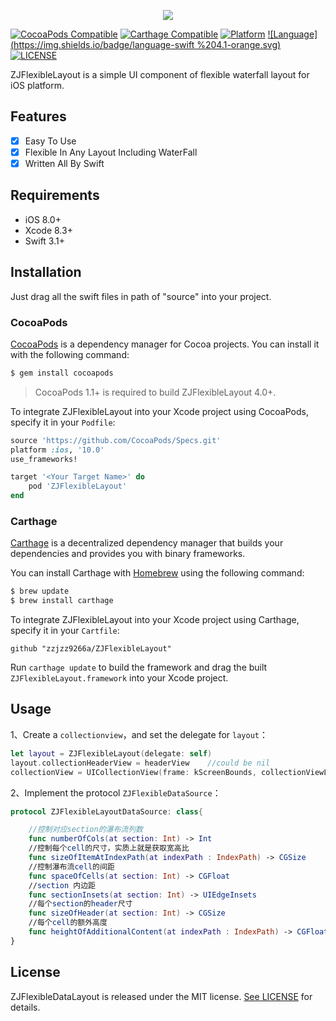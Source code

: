 <p align="center">
    <a href="https://github.com/zzjzz9266a/ZJFlexibleLayout"><img src="https://github.com/zzjzz9266a/ZJFlexibleLayout/blob/master/ZJFlexibleLayout.png"></a>
</p>

[![CocoaPods Compatible](https://img.shields.io/cocoapods/v/ZJFlexibleLayout.svg)](https://github.com/CocoaPods/CocoaPods)
[![Carthage Compatible](https://img.shields.io/badge/Carthage-compatible-4BC51D.svg?style=flat)](https://github.com/Carthage/Carthage)
[![Platform](https://img.shields.io/badge/platform-iOS-green.svg)](https://github.com/zzjzz9266a/ZJFlexibleLayout)
[![Language](https://img.shields.io/badge/language-swift %204.1-orange.svg)](https://github.com/zzjzz9266a/ZJFlexibleLayout)
[![LICENSE](https://img.shields.io/apm/l/vim-mode.svg)](https://github.com/zzjzz9266a/ZJFlexibleLayout/blob/master/LICENSE)


ZJFlexibleLayout is a simple UI component of flexible waterfall layout for iOS platform.
## Features

- [x] Easy To Use
- [x] Flexible In Any Layout Including WaterFall
- [x] Written All By Swift

## Requirements
- iOS 8.0+
- Xcode 8.3+
- Swift 3.1+

## Installation
Just drag all the swift files in path of "source" into your project.

### CocoaPods

[CocoaPods](https://cocoapods.org) is a dependency manager for Cocoa projects. You can install it with the following command:

```bash
$ gem install cocoapods
```

> CocoaPods 1.1+ is required to build ZJFlexibleLayout 4.0+.

To integrate ZJFlexibleLayout into your Xcode project using CocoaPods, specify it in your `Podfile`:

```ruby
source 'https://github.com/CocoaPods/Specs.git'
platform :ios, '10.0'
use_frameworks!

target '<Your Target Name>' do
    pod 'ZJFlexibleLayout'
end
```
### Carthage

[Carthage](https://github.com/Carthage/Carthage) is a decentralized dependency manager that builds your dependencies and provides you with binary frameworks.

You can install Carthage with [Homebrew](https://brew.sh/) using the following command:

```bash
$ brew update
$ brew install carthage
```

To integrate ZJFlexibleLayout into your Xcode project using Carthage, specify it in your `Cartfile`:

```ogdl
github "zzjzz9266a/ZJFlexibleLayout"
```
Run `carthage update` to build the framework and drag the built `ZJFlexibleLayout.framework` into your Xcode project.

## Usage
 1、Create a `collectionview`，and set the delegate for `layout`：
``` swift 
let layout = ZJFlexibleLayout(delegate: self)
layout.collectionHeaderView = headerView    //could be nil
collectionView = UICollectionView(frame: kScreenBounds, collectionViewLayout: layout)
```
2、Implement the protocol `ZJFlexibleDataSource`：
``` swift
protocol ZJFlexibleLayoutDataSource: class{

    //控制对应section的瀑布流列数
    func numberOfCols(at section: Int) -> Int
    //控制每个cell的尺寸，实质上就是获取宽高比
    func sizeOfItemAtIndexPath(at indexPath : IndexPath) -> CGSize
    //控制瀑布流cell的间距
    func spaceOfCells(at section: Int) -> CGFloat
    //section 内边距
    func sectionInsets(at section: Int) -> UIEdgeInsets
    //每个section的header尺寸
    func sizeOfHeader(at section: Int) -> CGSize
    //每个cell的额外高度
    func heightOfAdditionalContent(at indexPath : IndexPath) -> CGFloat
}
```
## License

ZJFlexibleDataLayout is released under the MIT license. [See LICENSE](https://github.com/zzjzz9266a/ZJFlexibleLayout/blob/master/LICENSE) for details.
